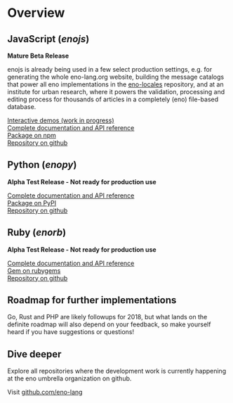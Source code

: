 # Overview

## JavaScript (*enojs*)

**Mature Beta Release**

enojs is already being used in a few select production settings, e.g. for
generating the whole eno-lang.org website, building the message catalogs that
power all eno implementations in the [eno-locales](https://github.com/eno-lang/eno-locales)
repository, and at an institute for urban research, where it powers the validation, processing and
editing process for thousands of articles in a completely (eno) file-based database.

[Interactive demos (work in progress)](https://eno-lang.org/demo/)  
[Complete documentation and API reference](https://eno-lang.org/javascript/)  
[Package on npm](https://npmjs.com/package/enojs/)  
[Repository on github](https://github.com/eno-lang/enojs/)

## Python (*enopy*)

**Alpha Test Release - Not ready for production use**

[Complete documentation and API reference](https://eno-lang.org/python/)  
[Package on PyPI](https://pypi.org/project/enopy/)  
[Repository on github](https://github.com/eno-lang/enopy/)

## Ruby (*enorb*)

**Alpha Test Release - Not ready for production use**

[Complete documentation and API reference](https://eno-lang.org/ruby/)  
[Gem on rubygems](https://rubygems.org/gems/enorb/)  
[Repository on github](https://github.com/eno-lang/enorb/)

## Roadmap for further implementations

Go, Rust and PHP are likely followups for 2018, but what lands on the definite roadmap will also
depend on your feedback, so make yourself heard if you have suggestions or questions!

## Dive deeper

Explore all repositories where the development work is currently happening at the eno umbrella organization on github.

Visit [github.com/eno-lang](https://github.com/eno-lang/)
